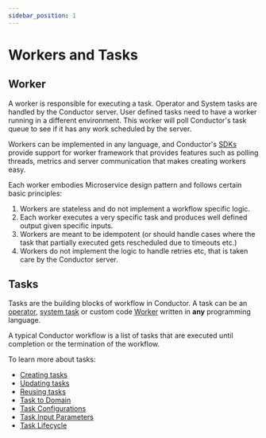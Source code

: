 ```yaml
---
sidebar_position: 1
---
```


# Workers and Tasks
  
## Worker
A worker is responsible for executing a task.  Operator and System tasks are handled by the Conductor server.  User defined tasks need to have a worker running in a different environment.  This worker will poll Conductor's task queue to see if it has any work scheduled by the server.

Workers can be implemented in any language, and Conductor's [SDKs](/content/docs/how-tos/SDKs) provide support for worker framework that provides features such as polling threads, metrics and server communication that makes creating workers easy.

Each worker embodies Microservice design pattern and follows certain basic principles:

1. Workers are stateless and do not implement a workflow specific logic.  
2. Each worker executes a very specific task and produces well defined output given specific inputs.
3. Workers are meant to be idempotent (or should handle cases where the task that partially executed gets rescheduled due to timeouts etc.)
4. Workers do not implement the logic to handle retries etc, that is taken care by the Conductor server.

## Tasks
Tasks are the building blocks of workflow in Conductor.  A task can be an [operator](operators), [system task](system-tasks) 
or custom code [Worker](#worker) written in **any** programming language.

A typical Conductor workflow is a list of tasks that are executed until completion or the termination of the workflow. 


To learn more about tasks:

* [Creating tasks](/content/docs/how-tos/Tasks/creating-tasks)
* [Updating tasks](/content/docs/how-tos/Tasks/updating-tasks)
* [Reusing tasks](/content/docs/how-tos/Tasks/reusing-tasks)
* [Task to Domain](/content/docs/how-tos/Tasks/reusing-tasks)
* [Task Configurations](/content/docs/how-tos/Tasks/task-configurations)
* [Task Input Parameters](/content/docs/how-tos/Tasks/task-inputs)
* [Task Lifecycle](/content/docs/how-tos/Tasks/task-lifecycle)
